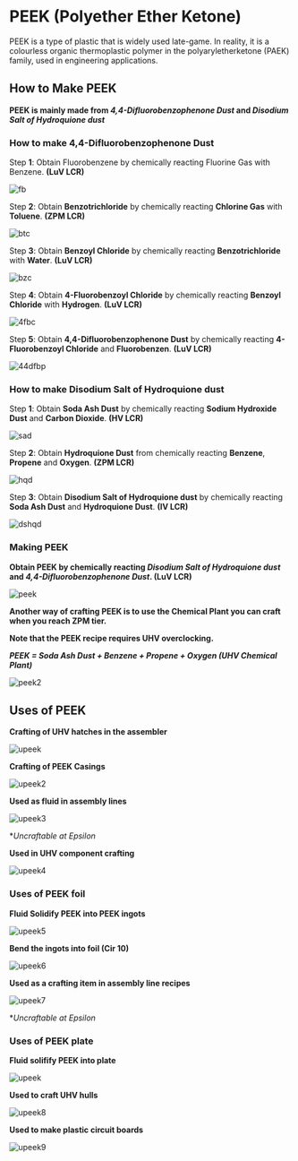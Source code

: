 # PEEK (Polyether Ether Ketone)

PEEK is a type of plastic that is widely used late-game. In reality, it is a colourless organic thermoplastic polymer in the polyaryletherketone (PAEK) family, used in engineering applications. 

## How to Make PEEK

**PEEK is mainly made from *4,4-Difluorobenzophenone Dust* and *Disodium Salt of Hydroquione dust***

### How to make 4,4-Difluorobenzophenone Dust

Step **1**: Obtain Fluorobenzene by chemically reacting Fluorine Gas with Benzene. **(LuV LCR)**

![fb](Images3/large_chemical_reactor_fluorobenzene_process.png)

Step **2**: Obtain **Benzotrichloride** by chemically reacting **Chlorine Gas** with **Toluene**. **(ZPM LCR)**

![btc](Images3/large_chemical_reactor_benzotrichloride_process.png)

Step **3**: Obtain **Benzoyl Chloride** by chemically reacting **Benzotrichloride** with **Water**. **(LuV LCR)**

![bzc](Images3/large_chemical_reactor_benzoyl_chloride_process.png)

Step **4**: Obtain **4-Fluorobenzoyl Chloride** by chemically reacting **Benzoyl Chloride** with **Hydrogen**. **(LuV LCR)**

![4fbc](Images3/large_chemical_reactor_4_fluorobenzoyl_chloride_process.png)

Step **5**: Obtain **4,4-Difluorobenzophenone Dust** by chemically reacting **4-Fluorobenzoyl Chloride** and **Fluorobenzen**. **(LuV LCR)**

![44dfbp](Images3/large_chemical_reactor_44_difluorobenzophenone_process.png)

### How to make Disodium Salt of Hydroquione dust

Step **1**: Obtain **Soda Ash Dust** by chemically reacting **Sodium Hydroxide Dust** and **Carbon Dioxide**. **(HV LCR)**

![sad](Images3/large_chemical_reactor_soda_ash_from_carbon_dioxide.png)

Step **2**: Obtain **Hydroquione Dust** from chemically reacting **Benzene**, **Propene** and **Oxygen**. **(ZPM LCR)**

![hqd](Images3/large_chemical_reactor_hydroquinone_process.png)

Step **3**: Obtain **Disodium Salt of Hydroquione dust** by chemically reacting **Soda Ash Dust** and **Hydroquione Dust**. **(IV LCR)**

![dshqd](Images3/large_chemical_reactor_disodium_salt_of_hydroquinone_process.png)

### Making PEEK

**Obtain PEEK by chemically reacting *Disodium Salt of Hydroquione dust* and *4,4-Difluorobenzophenone Dust*. (LuV LCR)**

![peek](Images3/large_chemical_reactor_peek_process.png)

**Another way of crafting PEEK is to use the Chemical Plant you can craft when you reach ZPM tier.**

**Note that the PEEK recipe requires UHV overclocking.**

***PEEK = Soda Ash Dust + Benzene + Propene + Oxygen (UHV Chemical Plant)***

![peek2](Images3/chemical_plant_effortless_peek_process.png)

## Uses of PEEK

**Crafting of UHV hatches in the assembler**

![upeek](Images3/assembler_uhv_dual_output_hatch.png)

**Crafting of PEEK Casings**

![upeek2](Images3/assembler_peek_casing.png)

**Used as fluid in assembly lines**

![upeek3](Images3/assembly_line_draconic_processor_mainframe.png) 

**Uncraftable at Epsilon*

**Used in UHV component crafting**

![upeek4](Images3/component_part_assembly_uhv_microfluidic_flow_valve.png)

### Uses of PEEK foil

**Fluid Solidify PEEK into PEEK ingots**

![upeek5](Images3/fluid_solidifier_solidify_polyether_ether_ketone_to_ingot.png)

**Bend the ingots into foil (Cir 10)**

![upeek6](Images3/bender_bend_polyether_ether_ketone_ingot_to_foil.png)

**Used as a crafting item in assembly line recipes**
 
![upeek7](Images3/assembly_line_draconic_processor_mainframe.png)

**Uncraftable at Epsilon*

### Uses of PEEK plate

**Fluid solifify PEEK into plate**

![upeek](Images3/fluid_solidifier_solidify_polyether_ether_ketone_to_plate.png)

**Used to craft UHV hulls**

![upeek8](Images3/kjs_gtceu_uhv_machine_hull.png)

**Used to make plastic circuit boards**

![upeek9](Images3/chemical_reactor_plastic_boards_peek.png)